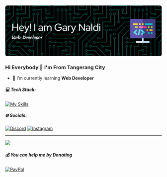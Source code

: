 ![Grx-n](img/github-header-image.png)

### Hi Everybody 👋 I'm From Tangerang City
- 🌱 I’m currently learning **Web Developer**

##### 💻 Tech Stack:
[![My Skills](https://skillicons.dev/icons?i=html,css,js,figma)](https://skillicons.dev)

##### 🌐 Socials:
[![Discord](https://img.shields.io/badge/Discord-%237289DA.svg?logo=discord&logoColor=white)](https://discord.gg/Grxn) [![Instagram](https://img.shields.io/badge/Instagram-%23E4405F.svg?logo=Instagram&logoColor=white)](https://instagram.com/grr.xn)

---
[![](https://visitcount.itsvg.in/api?id=Grx-n&icon=0&color=0)](https://visitcount.itsvg.in)

  ##### 💰 You can help me by Donating
  [![PayPal](https://img.shields.io/badge/PayPal-00457C?style=for-the-badge&logo=paypal&logoColor=white)](https://paypal.me/@GarNaldi) 
<!-- Proudly created with GPRM ( https://gprm.itsvg.in ) -->